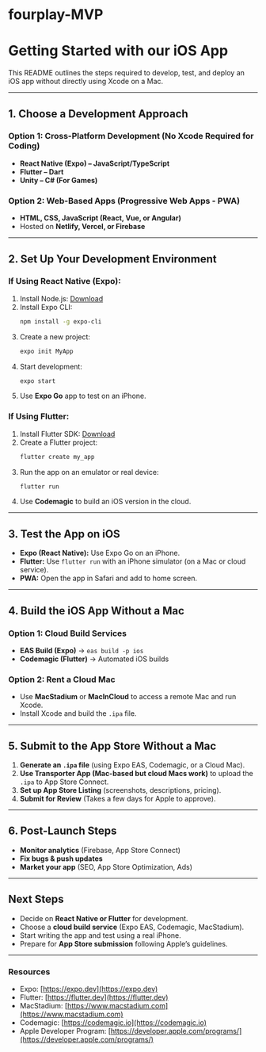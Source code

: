 # fourplay-MVP
# Getting Started with our iOS App

This README outlines the steps required to develop, test, and deploy an iOS app without directly using Xcode on a Mac.

---

## **1. Choose a Development Approach**
### Option 1: Cross-Platform Development (No Xcode Required for Coding)
- **React Native (Expo) – JavaScript/TypeScript**
- **Flutter – Dart**
- **Unity – C# (For Games)**

### Option 2: Web-Based Apps (Progressive Web Apps - PWA)
- **HTML, CSS, JavaScript (React, Vue, or Angular)**
- Hosted on **Netlify, Vercel, or Firebase**

---

## **2. Set Up Your Development Environment**
### **If Using React Native (Expo):**
1. Install Node.js: [Download](https://nodejs.org/)
2. Install Expo CLI:
   ```sh
   npm install -g expo-cli
   ```
3. Create a new project:
   ```sh
   expo init MyApp
   ```
4. Start development:
   ```sh
   expo start
   ```
5. Use **Expo Go** app to test on an iPhone.

### **If Using Flutter:**
1. Install Flutter SDK: [Download](https://flutter.dev/docs/get-started/install)
2. Create a Flutter project:
   ```sh
   flutter create my_app
   ```
3. Run the app on an emulator or real device:
   ```sh
   flutter run
   ```
4. Use **Codemagic** to build an iOS version in the cloud.

---

## **3. Test the App on iOS**
- **Expo (React Native):** Use Expo Go on an iPhone.
- **Flutter:** Use `flutter run` with an iPhone simulator (on a Mac or cloud service).
- **PWA:** Open the app in Safari and add to home screen.

---

## **4. Build the iOS App Without a Mac**
### **Option 1: Cloud Build Services**
- **EAS Build (Expo)** → `eas build -p ios`
- **Codemagic (Flutter)** → Automated iOS builds

### **Option 2: Rent a Cloud Mac**
- Use **MacStadium** or **MacInCloud** to access a remote Mac and run Xcode.
- Install Xcode and build the `.ipa` file.

---

## **5. Submit to the App Store Without a Mac**
1. **Generate an `.ipa` file** (using Expo EAS, Codemagic, or a Cloud Mac).
2. **Use Transporter App (Mac-based but cloud Macs work)** to upload the `.ipa` to App Store Connect.
3. **Set up App Store Listing** (screenshots, descriptions, pricing).
4. **Submit for Review** (Takes a few days for Apple to approve).

---

## **6. Post-Launch Steps**
- **Monitor analytics** (Firebase, App Store Connect)
- **Fix bugs & push updates**
- **Market your app** (SEO, App Store Optimization, Ads)

---

## **Next Steps**
- Decide on **React Native or Flutter** for development.
- Choose a **cloud build service** (Expo EAS, Codemagic, MacStadium).
- Start writing the app and test using a real iPhone.
- Prepare for **App Store submission** following Apple’s guidelines.

---

### **Resources**
- Expo: [https://expo.dev](https://expo.dev)
- Flutter: [https://flutter.dev](https://flutter.dev)
- MacStadium: [https://www.macstadium.com](https://www.macstadium.com)
- Codemagic: [https://codemagic.io](https://codemagic.io)
- Apple Developer Program: [https://developer.apple.com/programs/](https://developer.apple.com/programs/)

